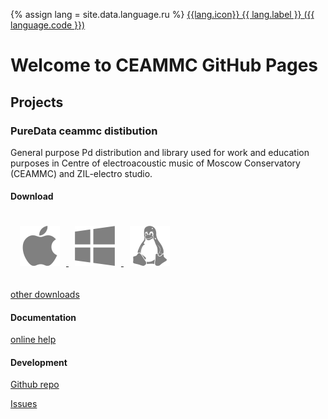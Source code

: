{% assign lang = site.data.language.ru %}
<a href="{{site.baseurl}}/ru">{{lang.icon}} {{ lang.label }} ({{ language.code }})</a>


# Welcome to CEAMMC GitHub Pages

## Projects

### PureData ceammc distibution

General purpose Pd distribution and library used for work and education purposes in Centre of electroacoustic music of Moscow Conservatory (CEAMMC) and ZIL-electro studio.

#### Download

<div style="padding: 20px 5px">
<a href="https://github.com/uliss/pure-data/releases/download/v2021.11/Pd-ceammc_2021.11-macosx-10.13.dmg">
<img src="img/mac-os-64.png" alt="download mac version" style="padding: 0 10px"/>
</a>

<a href="https://github.com/uliss/pure-data/releases/download/v2021.11/PureData-ceammc-2021.11-x86_64-float-setup.exe">
<img src="img/os-windows8-64.png" alt="download windows version" style="padding: 0 10px"/>
</a>
<a href="https://snapcraft.io/pd-ceammc">
<img src="img/linux-64.png" alt="download linux version" style="padding: 0 10px"/>
</a>
</div>


<a href="https://github.com/uliss/pure-data/releases/latest">other downloads</a>


#### Documentation

<a href="https://ceammc.github.io/pd-help/help-en">online help</a>

#### Development

<a href="https://github.com/uliss/pure-data">Github repo</a>

<a href="https://github.com/uliss/pure-data">Issues</a>
